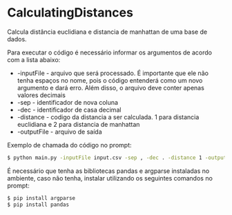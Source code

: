 # CalculatingDistances
Calcula distância euclidiana e distancia de manhattan de uma base de dados.

Para executar o código é necessário informar os argumentos de acordo com a lista abaixo:
 - -inputFile - arquivo que será processado. É importante que ele não tenha espaços no nome, pois o código entenderá como um novo argumento e dará erro. Além disso, o arquivo deve conter apenas valores decimais
 - -sep - identificador de nova coluna
 - -dec - identificador de casa decimal
 - -distance - codigo da distancia a ser calculada. 1 para distancia euclidiana e 2 para distancia de manhattan
 - -outputFile - arquivo de saída


Exemplo de chamada do código no prompt:

```sh
$ python main.py -inputFile input.csv -sep , -dec . -distance 1 -outputFile distances.csv
```

É necessário que tenha as bibliotecas pandas e argparse instaladas no ambiente, caso não tenha, instalar utilizando os seguintes comandos no prompt:

```sh
$ pip install argparse
$ pip install pandas
```
